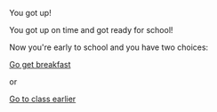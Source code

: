You got up!

You got up on time and got ready for school!

Now you're early to school and you have two choices:

[Go get breakfast](../bad-day/detention.md)

or

[Go to class earlier](early2class.md)